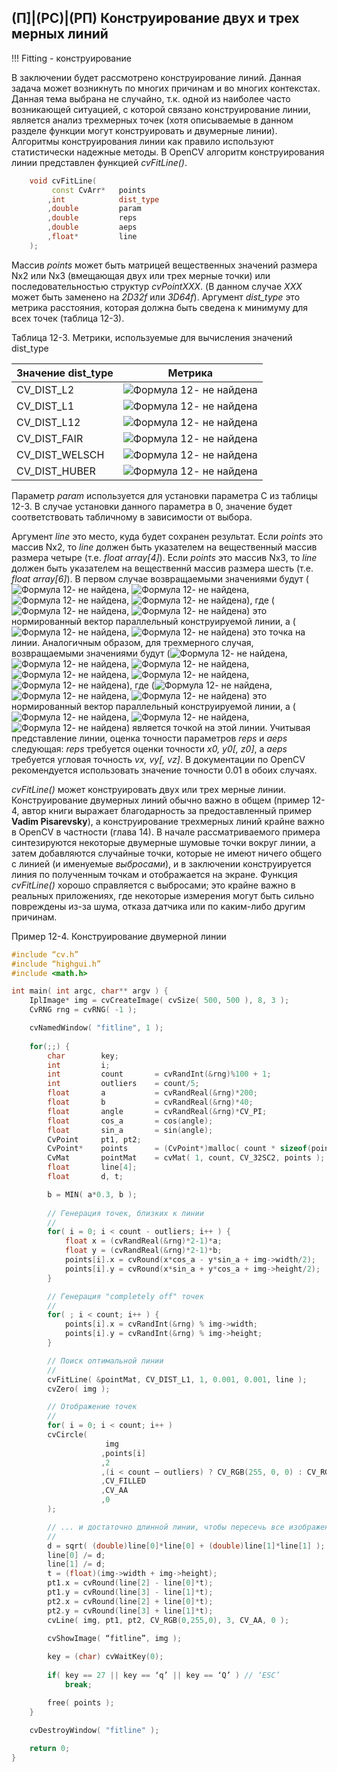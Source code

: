 ## (П]|(РС)|(РП) Конструирование двух и трех мерных линий

!!! Fitting - конструирование

В заключении будет рассмотрено конструирование линий. Данная задача может возникнуть по многих причинам и во многих контекстах. Данная тема выбрана не случайно, т.к. одной из наиболее часто возникающей ситуацией, с которой связано конструирование линии, является анализ трехмерных точек (хотя описываемые в данном разделе функции могут конструировать и двумерные линии). Алгоритмы конструирования линии как правило используют статистически надежные методы. В OpenCV алгоритм конструирования линии представлен функцией *cvFitLine()*.

```cpp
	void cvFitLine(
		 const CvArr* 	points
		,int 			dist_type
		,double 		param
		,double 		reps
		,double 		aeps
		,float* 		line
	);
```

Массив *points* может быть матрицей вещественных значений размера Nx2 или Nx3 (вмещающая двух или трех мерные точки) или последовательностью структур *cvPointXXX*. (В данном случае *XXX* может быть заменено на *2D32f* или *3D64f*). Аргумент *dist_type* это метрика расстояния, которая должна быть сведена к минимуму для всех точек (таблица 12-3).

Таблица 12-3. Метрики, используемые для вычисления значений dist_type

| Значение dist_type | Метрика |
| -- | -- |
| CV_DIST_L2 | ![Формула 12- не найдена](Images/Frml_12_.jpg) |
| CV_DIST_L1 | ![Формула 12- не найдена](Images/Frml_12_.jpg) |
| CV_DIST_L12 | ![Формула 12- не найдена](Images/Frml_12_.jpg) |
| CV_DIST_FAIR | ![Формула 12- не найдена](Images/Frml_12_.jpg) |
| CV_DIST_WELSCH | ![Формула 12- не найдена](Images/Frml_12_.jpg) |
| CV_DIST_HUBER | ![Формула 12- не найдена](Images/Frml_12_.jpg) |

Параметр *param* используется для установки параметра C из таблицы 12-3. В случае установки данного параметра в 0, значение будет соответствовать табличному в зависимости от выбора.

Аргумент *line* это место, куда будет сохранен результат. Если *points* это массив Nx2, то *line* должен быть указателем на вещественный массив размера четыре (т.е. *float array[4]*). Если *points* это массив Nx3, то *line* должен быть указателем на вещественнй массив размера шесть (т.е. *float array[6]*). В первом случае возвращаемыми значениями будут (![Формула 12- не найдена](Images/Frml_12_.jpg), ![Формула 12- не найдена](Images/Frml_12_.jpg), ![Формула 12- не найдена](Images/Frml_12_.jpg), ![Формула 12- не найдена](Images/Frml_12_.jpg)), где (![Формула 12- не найдена](Images/Frml_12_.jpg), ![Формула 12- не найдена](Images/Frml_12_.jpg)) это нормированный вектор параллельный конструируемой линии, а (![Формула 12- не найдена](Images/Frml_12_.jpg), ![Формула 12- не найдена](Images/Frml_12_.jpg)) это точка на линии. Аналогичным образом, для трехмерного случая, возвращаемыми значениями будут (![Формула 12- не найдена](Images/Frml_12_.jpg), ![Формула 12- не найдена](Images/Frml_12_.jpg), ![Формула 12- не найдена](Images/Frml_12_.jpg), ![Формула 12- не найдена](Images/Frml_12_.jpg), ![Формула 12- не найдена](Images/Frml_12_.jpg), ![Формула 12- не найдена](Images/Frml_12_.jpg)), где (![Формула 12- не найдена](Images/Frml_12_.jpg), ![Формула 12- не найдена](Images/Frml_12_.jpg), ![Формула 12- не найдена](Images/Frml_12_.jpg)) это нормированный вектор параллельный конструируемой линии, а (![Формула 12- не найдена](Images/Frml_12_.jpg), ![Формула 12- не найдена](Images/Frml_12_.jpg), ![Формула 12- не найдена](Images/Frml_12_.jpg)) является точкой на этой линии. Учитывая представление линии, оценка точности параметров *reps* и *aeps* следующая: *reps* требуется оценки точности *x0, y0[, z0]*, а *aeps* требуется угловая точность *vx, vy[, vz]*. В документации по OpenCV рекомендуется использовать значение точности 0.01 в обоих случаях.

*cvFitLine()* может конструировать двух или трех мерные линии. Конструирование двумерных линий обычно важно в общем (пример 12-4, автор книги выражает благодарность за предоставленный пример **Vadim Pisarevsky**), а конструирование трехмерных линий крайне важно в OpenCV в частности (глава 14). В начале рассматриваемого примера синтезируются некоторые двумерные шумовые точки вокруг линии, а затем добавляются случайные точки, которые не имеют ничего общего с линией (и именуемые *выбросами*), и в заключении конструируется линия по полученным точкам и отображается на экране. Функция *cvFitLine()* хорошо справляется с выбросами; это крайне важно в реальных приложениях, где некоторые измерения могут быть сильно повреждены из-за шума, отказа датчика или по каким-либо другим причинам.

Пример 12-4. Конструирование двумерной линии

```cpp
#include “cv.h”
#include “highgui.h”
#include <math.h>

int main( int argc, char** argv ) {
	IplImage* img = cvCreateImage( cvSize( 500, 500 ), 8, 3 );
	CvRNG rng = cvRNG( -1 );

	cvNamedWindow( "fitline", 1 );
	
	for(;;) {
		char 		key;
		int 		i;
		int 		count 		= cvRandInt(&rng)%100 + 1;
		int 		outliers 	= count/5;
		float 		a 			= cvRandReal(&rng)*200;
		float 		b 			= cvRandReal(&rng)*40;
		float 		angle 		= cvRandReal(&rng)*CV_PI;
		float 		cos_a 		= cos(angle);
		float 		sin_a 		= sin(angle);
		CvPoint 	pt1, pt2;
		CvPoint* 	points 		= (CvPoint*)malloc( count * sizeof(points[0]) );
		CvMat 		pointMat 	= cvMat( 1, count, CV_32SC2, points );
		float 		line[4];
		float 		d, t;

		b = MIN( a*0.3, b );
		
		// Генерация точек, близких к линии
		//
		for( i = 0; i < count - outliers; i++ ) {
			float x = (cvRandReal(&rng)*2-1)*a;
			float y = (cvRandReal(&rng)*2-1)*b;
			points[i].x = cvRound(x*cos_a - y*sin_a + img->width/2);
			points[i].y = cvRound(x*sin_a + y*cos_a + img->height/2);
		}

		// Генерация "completely off" точек
		//
		for( ; i < count; i++ ) {
			points[i].x = cvRandInt(&rng) % img->width;
			points[i].y = cvRandInt(&rng) % img->height;
		}

		// Поиск оптимальной линии
		//
		cvFitLine( &pointMat, CV_DIST_L1, 1, 0.001, 0.001, line );
		cvZero( img );

		// Отображение точек
		//
		for( i = 0; i < count; i++ )
		cvCircle( 
					 img
					,points[i]
					,2
					,(i < count – outliers) ? CV_RGB(255, 0, 0) : CV_RGB(255, 255, 0)
					,CV_FILLED
					,CV_AA
					,0
		);

		// ... и достаточно длинной линии, чтобы пересечь все изображение
		// 
		d = sqrt( (double)line[0]*line[0] + (double)line[1]*line[1] );
		line[0] /= d;
		line[1] /= d;
		t = (float)(img->width + img->height);
		pt1.x = cvRound(line[2] - line[0]*t);
		pt1.y = cvRound(line[3] - line[1]*t);
		pt2.x = cvRound(line[2] + line[0]*t);
		pt2.y = cvRound(line[3] + line[1]*t);
		cvLine( img, pt1, pt2, CV_RGB(0,255,0), 3, CV_AA, 0 );

		cvShowImage( “fitline”, img );
		
		key = (char) cvWaitKey(0);
		
		if( key == 27 || key == ‘q’ || key == ‘Q’ ) // ‘ESC’
			break;

		free( points );
	}

	cvDestroyWindow( "fitline" );
	
	return 0;
}
```